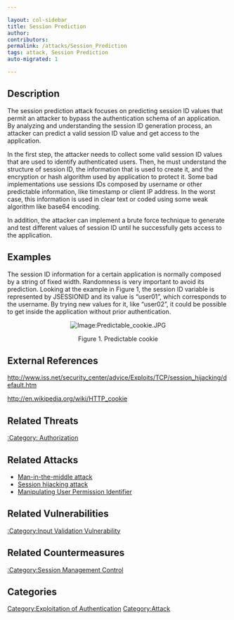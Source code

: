 ```yaml
---

layout: col-sidebar
title: Session Prediction
author: 
contributors: 
permalink: /attacks/Session_Prediction
tags: attack, Session Prediction
auto-migrated: 1

---
```


## Description

The session prediction attack focuses on predicting session ID values
that permit an attacker to bypass the authentication schema of an
application. By analyzing and understanding the session ID generation
process, an attacker can predict a valid session ID value and get access
to the application.

In the first step, the attacker needs to collect some valid session ID
values that are used to identify authenticated users. Then, he must
understand the structure of session ID, the information that is used to
create it, and the encryption or hash algorithm used by application to
protect it. Some bad implementations use sessions IDs composed by
username or other predictable information, like timestamp or client IP
address. In the worst case, this information is used in clear text or
coded using some weak algorithm like base64 encoding.

In addition, the attacker can implement a brute force technique to
generate and test different values of session ID until he successfully
gets access to the application.

## Examples

The session ID information for a certain application is normally
composed by a string of fixed width. Randomness is very important to
avoid its prediction. Looking at the example in Figure 1, the session ID
variable is represented by JSESSIONID and its value is “user01”, which
corresponds to the username. By trying new values for it, like “user02”,
it could be possible to get inside the application without prior
authentication.

<center>

![Image:Predictable_cookie.JPG](Predictable_cookie.JPG
"Image:Predictable_cookie.JPG")

Figure 1. Predictable cookie

</center>

## External References

<http://www.iss.net/security_center/advice/Exploits/TCP/session_hijacking/default.htm>

<http://en.wikipedia.org/wiki/HTTP_cookie>

## Related Threats

[:Category: Authorization](:Category:_Authorization "wikilink")

## Related Attacks

  - [Man-in-the-middle attack](Man-in-the-middle_attack "wikilink")
  - [Session hijacking attack](Session_hijacking_attack "wikilink")
  - [Manipulating User Permission
    Identifier](Manipulating_User_Permission_Identifier "wikilink")

## Related Vulnerabilities

[:Category:Input Validation
Vulnerability](:Category:Input_Validation_Vulnerability "wikilink")

## Related Countermeasures

[:Category:Session Management
Control](:Category:Session_Management_Control "wikilink")

## Categories

[Category:Exploitation of
Authentication](Category:Exploitation_of_Authentication "wikilink")
[Category:Attack](Category:Attack "wikilink")
